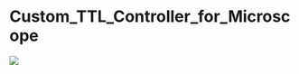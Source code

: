 # Custom_TTL_Controller_for_Microscope

<img src="https://github.com/mariavmukhina/mariamukhina.github.io/blob/main/images/dislocation-glide-ML.gif?raw=true">  
